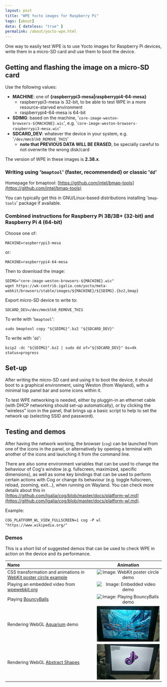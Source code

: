 ```yaml
---
layout: post
title: "WPE Yocto images for Raspberry Pi"
tags: [about]
data: { dateless: "true" }
permalink: /about/yocto-wpe.html
---
```


One way to easily test WPE is to use Yocto images for Raspberry Pi
devices, write them in a micro-SD card and use them to boot the
device.


## Getting and flashing the image on a micro-SD card

Use the following values:
* **MACHINE**: one of **{raspberrypi3-mesa|raspberrypi4-64-mesa}**
  * raspberrypi3-mesa is 32-bit, to be able to test WPE in a more resource-starved environment
  * raspberrypi4-64-mesa is 64-bit
* **SDIMG**: based on the machine, '`core-image-weston-browsers-${MACHINE}.wic`', e.g. '`core-image-weston-browsers-raspberrypi3-mesa.wic`'
* **SDCARD_DEV**: whatever the device in your system, e.g. '`/dev/mmcblk0_REMOVE_THIS`'
  * **note that PREVIOUS DATA WILL BE ERASED**, be specially careful to not overwrite the wrong disk/card

The version of WPE in these images is **2.38.x**.


### Writing using '`bmaptool`' (faster, recommended) or classic '`dd`'

Homepage for bmaptool: [https://github.com/intel/bmap-tools](https://github.com/intel/bmap-tools)

You can typically get this in GNU/Linux-based distributions installing '`bmap-tools`' package if available.


### Combined instructions for Raspberry Pi 3B/3B+ (32-bit) and Raspberry Pi 4 (64-bit)

Choose one of:
```
MACHINE=raspberrypi3-mesa
```
or:
```
MACHINE=raspberrypi4-64-mesa
```

Then to download the image:
```
SDIMG="core-image-weston-browsers-${MACHINE}.wic"
wget https://wk-contrib.igalia.com/yocto/meta-webkit/browsers/stable/images/${MACHINE}/${SDIMG}.{bz2,bmap}
```

Export micro-SD device to write to:
```
SDCARD_DEV=/dev/mmcblk0_REMOVE_THIS
```

To write with '`bmaptool`':
```
sudo bmaptool copy "${SDIMG}".bz2 "${SDCARD_DEV}"
```

To write with '`dd`':
```
bzip2 -dc "${SDIMG}".bz2 | sudo dd of="${SDCARD_DEV}" bs=4k status=progress
```

## Set-up

After writing the micro-SD card and using it to boot the device, it
should boot to a graphical environment, using Weston (from Wayland),
with a minimal top panel bar and some icons within it.

To test WPE networking is needed, either by pluggin-in an ethernet
cable (with DHCP networking should set-up automatically), or by
clicking the "wireless" icon in the panel, that brings up a basic
script to help to set the network up (selecting SSID and password).


## Testing and demos

After having the network working, the browser (`cog`) can be launched
from one of the icons in the panel, or alternatively by opening a
terminal with another of the icons and launching it from the command
line.

There are also some environment variables that can be used to change
the behaviour of Cog's window (e.g.  fullscreen, maximized, specific
dimensions), as well as some key bindings that can be used to perform
certain actions with Cog or change its behaviour (e.g. toggle
fullscreen, reload, zooming, exit...), when running on Wayland. You
can check more details about this in
[https://github.com/Igalia/cog/blob/master/docs/platform-wl.md](https://github.com/Igalia/cog/blob/master/docs/platform-wl.md).

Example:

```
COG_PLATFORM_WL_VIEW_FULLSCREEN=1 cog -P wl "https://www.wikipedia.org/"
```


### Demos

This is a short list of suggested demos that can be used to check WPE
in action on the device and its performance.

| Name | Animation |
|:----|:---:|
| CSS transformation and animations in [WebKit poster circle example](https://webkit.org/blog-files/3d-transforms/poster-circle.html) | ![Image: WebKit poster circle demo](../assets/balena-wpe/postercircle.gif "WebKit poster circle demo") |
| Playing an embedded video from [wpewebkit.org](https://wpewebkit.org/) | ![Image: Embedded video demo](../assets/balena-wpe/wpewebkitorg.gif "Embedded video demo") |
| Playing [BouncyBalls](https://bouncyballs.org/) | ![Image: Playing BouncyBalls demo](../assets/balena-wpe/bouncyballs.gif "Playing BouncyBalls demo") |
| Rendering WebGL [Aquarium](https://webglsamples.org/aquarium/aquarium.html) demo | ![Image: Rendering WebGL Aquarium demo](../assets/balena-wpe/webgl_aquarium.gif "Rendering WebGL Aquarium demo") |
| Rendering WebGL [Abstract Shapes](https://mrdoob.neocities.org/023/) | ![Image: Rendering WebGL Abstract Shapes demo](../assets/balena-wpe/webgl_abstractshapes.gif "Rendering WebGL Abstract Shapes demo") |
